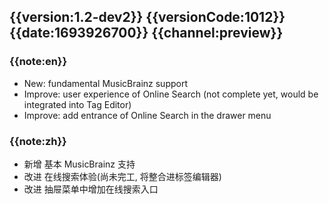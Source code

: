 ## {{version:1.2-dev2}} {{versionCode:1012}} {{date:1693926700}} {{channel:preview}}

### {{note:en}}
- New: fundamental MusicBrainz support
- Improve: user experience of Online Search (not complete yet, would be integrated into Tag Editor)
- Improve: add entrance of Online Search in the drawer menu 

### {{note:zh}}
- 新增 基本 MusicBrainz 支持
- 改进 在线搜索体验(尚未完工, 将整合进标签编辑器)
- 改进 抽屉菜单中增加在线搜索入口